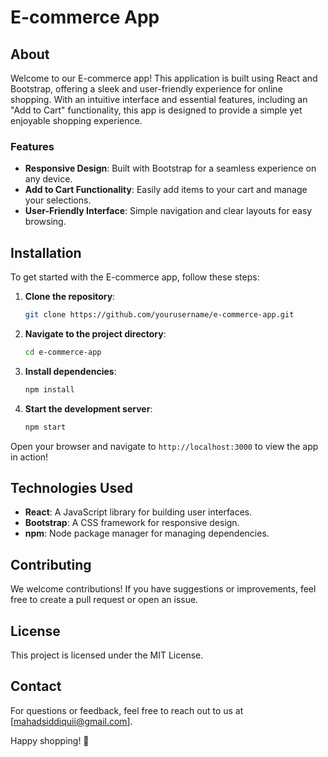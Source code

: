 # E-commerce App

## About

Welcome to our E-commerce app! This application is built using React and Bootstrap, offering a sleek and user-friendly experience for online shopping. With an intuitive interface and essential features, including an "Add to Cart" functionality, this app is designed to provide a simple yet enjoyable shopping experience.

### Features

- **Responsive Design**: Built with Bootstrap for a seamless experience on any device.
- **Add to Cart Functionality**: Easily add items to your cart and manage your selections.
- **User-Friendly Interface**: Simple navigation and clear layouts for easy browsing.

## Installation

To get started with the E-commerce app, follow these steps:

1. **Clone the repository**:
   ```bash
   git clone https://github.com/yourusername/e-commerce-app.git
   ```
2. **Navigate to the project directory**:
   ```bash
   cd e-commerce-app
   ```
3. **Install dependencies**:
   ```bash
   npm install
   ```
4. **Start the development server**:
   ```bash
   npm start
   ```

Open your browser and navigate to `http://localhost:3000` to view the app in action!

## Technologies Used

- **React**: A JavaScript library for building user interfaces.
- **Bootstrap**: A CSS framework for responsive design.
- **npm**: Node package manager for managing dependencies.

## Contributing

We welcome contributions! If you have suggestions or improvements, feel free to create a pull request or open an issue.

## License

This project is licensed under the MIT License.

## Contact

For questions or feedback, feel free to reach out to us at [mahadsiddiquii@gmail.com].

Happy shopping! 🎉
